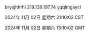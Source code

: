 brysjhhrhl 219.139.197.74 yqqlmgsycl

2024年 11月 02日 星期六 21:10:02 CST

2024年 11月 02日 星期六 13:10:02 GMT
